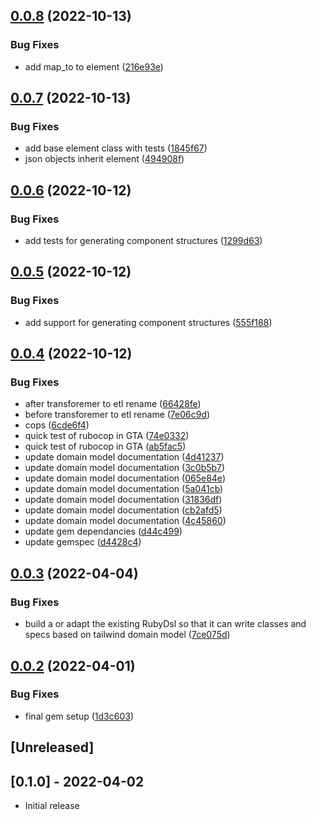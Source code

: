 ## [0.0.8](https://github.com/klueless-io/tailwind_dsl/compare/v0.0.7...v0.0.8) (2022-10-13)


### Bug Fixes

* add map_to to element ([216e93e](https://github.com/klueless-io/tailwind_dsl/commit/216e93ed8d1a59802132341b9501ee0921127061))

## [0.0.7](https://github.com/klueless-io/tailwind_dsl/compare/v0.0.6...v0.0.7) (2022-10-13)


### Bug Fixes

* add base element class with tests ([1845f67](https://github.com/klueless-io/tailwind_dsl/commit/1845f6769a3be7f81b2f8ed3c9e7e2e94d0b6861))
* json objects inherit element ([494908f](https://github.com/klueless-io/tailwind_dsl/commit/494908f840b562011038a387149cf3891ad3fe6c))

## [0.0.6](https://github.com/klueless-io/tailwind_dsl/compare/v0.0.5...v0.0.6) (2022-10-12)


### Bug Fixes

* add tests for generating component structures ([1299d63](https://github.com/klueless-io/tailwind_dsl/commit/1299d6341c680a21c9fd2dbbcfd7422e5ceab443))

## [0.0.5](https://github.com/klueless-io/tailwind_dsl/compare/v0.0.4...v0.0.5) (2022-10-12)


### Bug Fixes

* add support for generating component structures ([555f188](https://github.com/klueless-io/tailwind_dsl/commit/555f1880b104897e26d89518e1ac7263ff7be978))

## [0.0.4](https://github.com/klueless-io/tailwind_dsl/compare/v0.0.3...v0.0.4) (2022-10-12)


### Bug Fixes

* after transforemer to etl rename ([66428fe](https://github.com/klueless-io/tailwind_dsl/commit/66428fe3ff3a91ce80a57592877538b8b098c976))
* before transforemer to etl rename ([7e06c9d](https://github.com/klueless-io/tailwind_dsl/commit/7e06c9da343ea997e731dd2efc344ab77b490786))
* cops ([6cde6f4](https://github.com/klueless-io/tailwind_dsl/commit/6cde6f4c4a0729bca58a9b5ff4bcfa8c9d66b5ae))
* quick test of rubocop in GTA ([74e0332](https://github.com/klueless-io/tailwind_dsl/commit/74e0332392ecd131a86387de0b8eeb8db53e3b75))
* quick test of rubocop in GTA ([ab5fac5](https://github.com/klueless-io/tailwind_dsl/commit/ab5fac53f14cb36c527e90036d5490334b1d0f2a))
* update domain model documentation ([4d41237](https://github.com/klueless-io/tailwind_dsl/commit/4d412374797fb503af630d0f6f3263f3a9470c85))
* update domain model documentation ([3c0b5b7](https://github.com/klueless-io/tailwind_dsl/commit/3c0b5b72c3dde21de7b371a3c4a3c7575c08753d))
* update domain model documentation ([065e84e](https://github.com/klueless-io/tailwind_dsl/commit/065e84e545b190f15cf2e115c8b4084544b092a0))
* update domain model documentation ([5a041cb](https://github.com/klueless-io/tailwind_dsl/commit/5a041cb648e62baa71e787b359c87e6b327edb1d))
* update domain model documentation ([31836df](https://github.com/klueless-io/tailwind_dsl/commit/31836df17a03cf13376352243c1b2edc44ce09eb))
* update domain model documentation ([cb2afd5](https://github.com/klueless-io/tailwind_dsl/commit/cb2afd5a1ddd32fa72f4ee976c02a785de894010))
* update domain model documentation ([4c45860](https://github.com/klueless-io/tailwind_dsl/commit/4c45860191e2ced0cde46569df6d106d4157a46a))
* update gem dependancies ([d44c499](https://github.com/klueless-io/tailwind_dsl/commit/d44c4998907e4ba22e51e5c6ca32923f623d994c))
* update gemspec ([d4428c4](https://github.com/klueless-io/tailwind_dsl/commit/d4428c46247d0ca02390709b545418cf3c224c79))

## [0.0.3](https://github.com/klueless-io/tailwind_dsl/compare/v0.0.2...v0.0.3) (2022-04-04)


### Bug Fixes

* build a or adapt the existing RubyDsl so that it can write classes and specs based on tailwind domain model ([7ce075d](https://github.com/klueless-io/tailwind_dsl/commit/7ce075d3d006e31ccf8031a1c3c19e7348586652))

## [0.0.2](https://github.com/klueless-io/tailwind_dsl/compare/v0.0.1...v0.0.2) (2022-04-01)


### Bug Fixes

* final gem setup ([1d3c603](https://github.com/klueless-io/tailwind_dsl/commit/1d3c6030359322655529ac91f4af46511a51941c))

## [Unreleased]

## [0.1.0] - 2022-04-02

- Initial release

